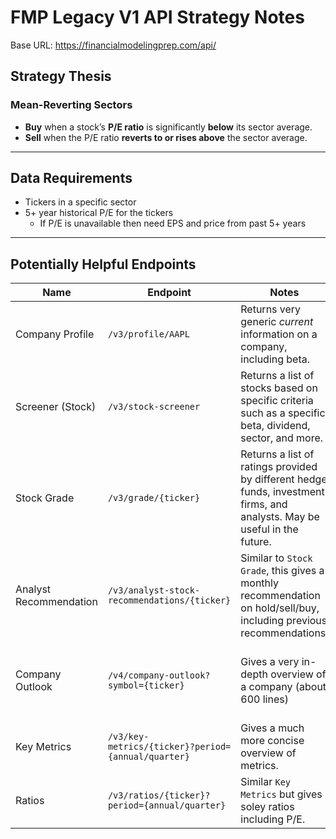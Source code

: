 # FMP Legacy V1 API Strategy Notes
Base URL: https://financialmodelingprep.com/api/
## Strategy Thesis

### Mean-Reverting Sectors
- **Buy** when a stock’s **P/E ratio** is significantly **below** its sector average.
- **Sell** when the P/E ratio **reverts to or rises above** the sector average.

---

## Data Requirements
- Tickers in a specific sector
- 5+ year historical P/E for the tickers
	- If P/E is unavailable then need EPS and price from past 5+ years

---

## Potentially Helpful Endpoints 

| Name                   | Endpoint                                           | Notes                                                                                                                     | Example Return                                                                                                                                            |
| ---------------------- | -------------------------------------------------- | ------------------------------------------------------------------------------------------------------------------------- | --------------------------------------------------------------------------------------------------------------------------------------------------------- |
| Company Profile        | `/v3/profile/AAPL`                                 | Returns very generic _current_ information on a company, including beta.                                                  | [{"beta": 1.259}]                                                                                                                                         |
| Screener (Stock)       | `/v3/stock-screener`                               | Returns a list of stocks based on specific criteria such as a specific beta, dividend, sector, and more.                  | [ { "symbol": "BAC-PL",...}]                                                                                                                              |
| Stock Grade            | `/v3/grade/{ticker}`                               | Returns a list of ratings provided by different hedge funds, investment firms, and analysts. May be useful in the future. | [{"previousGrade": "Buy",<br>    "newGrade": "Buy"}]                                                                                                      |
| Analyst Recommendation | `/v3/analyst-stock-recommendations/{ticker}`       | Similar to `Stock Grade`, this gives a monthly recommendation on hold/sell/buy, including previous recommendations.       | [{"analystRatingsStrongBuy": 8}]                                                                                                                          |
| Company Outlook        | `/v4/company-outlook?symbol={ticker}`              | Gives a very in-depth overview of a company (about 600 lines)                                                             | price, beta, average volume, market cap, range, executives, address, ratios, metrics, inside trades, split history, news, rating, annual financials, etc. |
| Key Metrics            | `/v3/key-metrics/{ticker}?period={annual/quarter}` | Gives a much more concise overview of metrics.                                                                            | Gives historical P/E.                                                                                                                                     |
| Ratios                 | `/v3/ratios/{ticker}?period={annual/quarter}`      | Similar `Key Metrics` but gives soley ratios including P/E.                                                               |                                                                                                                                                           |



